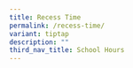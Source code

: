 ```yaml
---
title: Recess Time
permalink: /recess-time/
variant: tiptap
description: ""
third_nav_title: School Hours
---
```

<p></p>